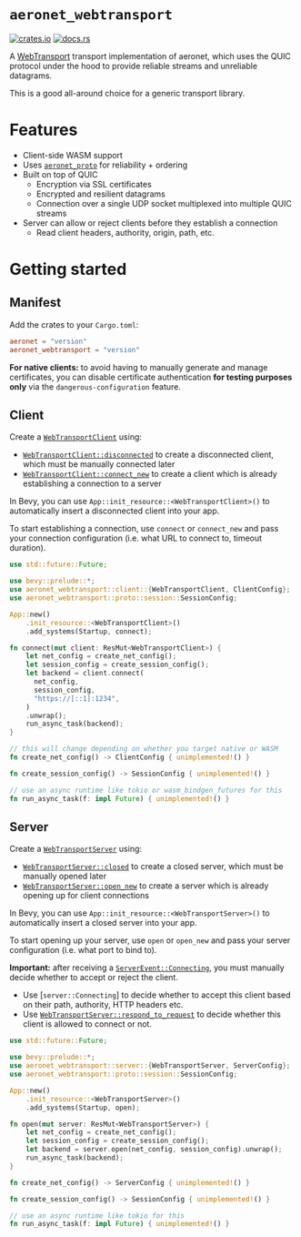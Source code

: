 # `aeronet_webtransport`

[![crates.io](https://img.shields.io/crates/v/aeronet_webtransport.svg)](https://crates.io/crates/aeronet_webtransport)
[![docs.rs](https://img.shields.io/docsrs/aeronet_webtransport)](https://docs.rs/aeronet_webtransport)

A [WebTransport](https://developer.chrome.com/en/articles/webtransport/) transport implementation of
aeronet, which uses the QUIC protocol under the hood to provide reliable streams and unreliable
datagrams.

This is a good all-around choice for a generic transport library.

# Features

- Client-side WASM support
- Uses [`aeronet_proto`] for reliability + ordering
- Built on top of QUIC
  - Encryption via SSL certificates
  - Encrypted and resilient datagrams
  - Connection over a single UDP socket multiplexed into multiple QUIC streams
- Server can allow or reject clients before they establish a connection
  - Read client headers, authority, origin, path, etc.

# Getting started

## Manifest

Add the crates to your `Cargo.toml`:

```toml
aeronet = "version"
aeronet_webtransport = "version"
```

**For native clients:** to avoid having to manually generate and manage certificates, you can
disable certificate authentication **for testing purposes only** via the `dangerous-configuration`
feature.

## Client

Create a [`WebTransportClient`] using:
- [`WebTransportClient::disconnected`] to create a disconnected client, which must be manually
  connected later
- [`WebTransportClient::connect_new`] to create a client which is already establishing a connection
  to a server

In Bevy, you can use `App::init_resource::<WebTransportClient>()` to automatically insert a
disconnected client into your app.

To start establishing a connection, use `connect` or `connect_new` and pass your connection
configuration (i.e. what URL to connect to, timeout duration).

```rust
use std::future::Future;

use bevy::prelude::*;
use aeronet_webtransport::client::{WebTransportClient, ClientConfig};
use aeronet_webtransport::proto::session::SessionConfig;

App::new()
    .init_resource::<WebTransportClient>()
    .add_systems(Startup, connect);

fn connect(mut client: ResMut<WebTransportClient>) {
    let net_config = create_net_config();
    let session_config = create_session_config();
    let backend = client.connect(
      net_config,
      session_config,
      "https://[::1]:1234",
    )
    .unwrap();
    run_async_task(backend);
}

// this will change depending on whether you target native or WASM
fn create_net_config() -> ClientConfig { unimplemented!() }

fn create_session_config() -> SessionConfig { unimplemented!() }

// use an async runtime like tokio or wasm_bindgen_futures for this
fn run_async_task(f: impl Future) { unimplemented!() }
```

## Server

Create a [`WebTransportServer`] using:
- [`WebTransportServer::closed`] to create a closed server, which must be manually opened later
- [`WebTransportServer::open_new`] to create a server which is already opening up for client
  connections

In Bevy, you can use `App::init_resource::<WebTransportServer>()` to automatically insert a
closed server into your app.

To start opening up your server, use `open` or `open_new` and pass your server configuration (i.e.
what port to bind to).

**Important:** after receiving a [`ServerEvent::Connecting`], you must manually decide whether to
accept or reject the client.
- Use [`server::Connecting`] to decide whether to accept this client based on their path, authority,
  HTTP headers etc.
- Use [`WebTransportServer::respond_to_request`] to decide whether this client is allowed to connect
  or not.

```rust
use std::future::Future;

use bevy::prelude::*;
use aeronet_webtransport::server::{WebTransportServer, ServerConfig};
use aeronet_webtransport::proto::session::SessionConfig;

App::new()
    .init_resource::<WebTransportServer>()
    .add_systems(Startup, open);

fn open(mut server: ResMut<WebTransportServer>) {
    let net_config = create_net_config();
    let session_config = create_session_config();
    let backend = server.open(net_config, session_config).unwrap();
    run_async_task(backend);
}

fn create_net_config() -> ServerConfig { unimplemented!() }

fn create_session_config() -> SessionConfig { unimplemented!() }

// use an async runtime like tokio for this
fn run_async_task(f: impl Future) { unimplemented!() }
```

[`aeronet_proto`]: https://docs.rs/aeronet_proto
[`ServerEvent::Connecting`]: aeronet::server::ServerEvent::Connecting
[`WebTransportClient`]: client::WebTransportClient
[`WebTransportClient::disconnected`]: client::WebTransportClient::disconnected
[`WebTransportClient::connect_new`]: client::WebTransportClient::connect_new
[`WebTransportServer`]: server::WebTransportServer
[`WebTransportServer::closed`]: server::WebTransportServer::closed
[`WebTransportServer::open_new`]: server::WebTransportServer::open_new
[`WebTransportServer::respond_to_request`]: server::WebTransportServer::respond_to_request
